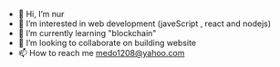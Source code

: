- 👋 Hi, I’m nur
- 👀 I’m interested in web development (javeScript , react and nodejs)
- 🌱 I’m currently learning "blockchain"
- 💞️ I’m looking to collaborate on building website 
- 📫 How to reach me medo1208@yahoo.com

<!---
nur1208/nur1208 is a ✨ special ✨ repository because its `README.md` (this file) appears on your GitHub profile.
You can click the Preview link to take a look at your changes.
--->
